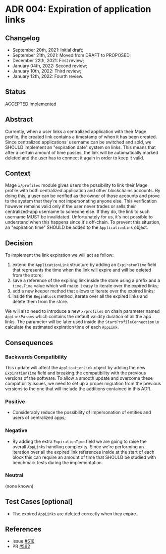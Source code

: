 # ADR 004: Expiration of application links

## Changelog

- September 20th, 2021: Initial draft;
- September 21th, 2021: Moved from DRAFT to PROPOSED;
- December  22th, 2021: First review;
- January   04th, 2022: Second review;
- January   10th, 2022: Third review;
- January   12th, 2022: Fourth review.

## Status

ACCEPTED Implemented

## Abstract

Currently, when a user links a centralized application with their Mage profile, the created link contains a timestamp of when it has been created.   
Since centralized applications' username can be switched and sold, we SHOULD implement an "expiration date" system on links. 
This means that after a certain amount of time passes, the link will be automatically marked deleted and the user has to connect it again in order to keep it valid.

## Context

Mage `x/profiles` module gives users the possibility to link their Mage profile with both centralized application and 
other blockchains accounts. By doing this, a user can be verified as the owner of those accounts and prove to the system
that they're not impersonating anyone else. This verification however remains valid only if the user
never trades or sells their centralized-app username to someone else. If they do, the link to such username MUST be invalidated. 
Unfortunately for us, it's not possible to understand when this happens since it's off-chain. 
To prevent this situation, an "expiration time" SHOULD be added to the `ApplicationLink` object.

## Decision

To implement the link expiration we will act as follow:
1. extend the `ApplicationLink` structure by adding an `ExpiratonTime` field that represents the time when the link will expire and will be deleted from the store;
2. save a reference of the expiring link inside the store using a prefix and a `time.Time` value which will make it easy to iterate over the expired links;
3. add a new keeper method that allows to iterate over the expired links;
4. inside the `BeginBlock` method, iterate over all the expired links and delete them from the store.

We will also need to introduce a new `x/profiles` on chain parameter named `AppLinkParams` which contains 
the default validity duration of all the app links. The parameter will be later used inside the `StartProfileConnection` 
to calculate the estimated expiration time of each `AppLink`.

## Consequences

### Backwards Compatibility

This update will affect the `ApplicationLink` object by adding the new `ExpirationTime` 
field and breaking the compatibility with the previous versions of the software. To allow
a smooth update and overcome these compatibility issues, we need to set up a proper migration
from the previous versions to the one that will include the additions contained in this ADR.

### Positive

- Considerably reduce the possibility of impersonation of entities and users of centralized apps;

### Negative

- By adding the extra `ExpirationTime` field we are going to raise the overall `AppLinks` handling complexity. Since we're performing an iteration over all the expired link references inside at the start of each block this can require an amount of time that SHOULD be studied with benchmark tests during the implementation.

### Neutral

(none known)

## Test Cases [optional]

- The expired `AppLinks` are deleted correctly when they expire.

## References

- Issue [#516](https://github.com/warmage-sports/mage/issues/516)
- PR [#562](https://github.com/warmage-sports/mage/pull/562)